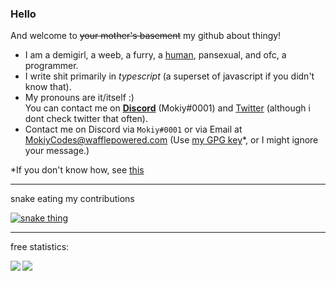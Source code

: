 <!--
### Hi there 👋
I'm 0J3, and I do code and sh\*t i guess?

- 🌱 I’m currently learning how to somehow fit my addiction for anime in here and confess that I'm a weeb. Oh wait I just did...
- 💬 Ask me about Node.JS I guess? Well that or anime
- 📫 How to reach me: 0J3#0001 on Discord or gh.contactme@wafflepowered.com
- 😄 Pronouns: Preferably either they/them, or she/her, but I don't care that much
- ⚡ Fun fact: I have been coding since I was 5, joined github on my first account in 2016, and have a total of 629 local repos at the time of writing (and more non-local ones here). These repos count a total of 7GB of files (exclusive dependencies)
- ⚡ Fun fact 2: [https://github.com/0J3-2/](https://github.com/0J3-2/?ref=0J3) is where I put the rest of my things that don't really belong here, ie the [Aurora](https://github.com/0J3-2/Aurora) theme that I now maintain.


<!--
**0J3/0J3** is a ✨ _special_ ✨ repository because its `README.md` (this file) appears on your GitHub profile.

Here are some ideas to get you started:

- 🔭 I’m currently working on ...
- 🌱 I’m currently learning ...
- 👯 I’m looking to collaborate on ...
- 🤔 I’m looking for help with ...
- 💬 Ask me about ...
- 📫 How to reach me: ...
- 😄 Pronouns: ...
- ⚡ Fun fact: ...
-->

### Hello
And welcome to ~~your mother's basement~~ my github about thingy!

- I am a demigirl, a weeb, a furry, a [human](//plrv3.nora.lgbt/), pansexual, and ofc, a programmer.
- I write shit primarily in *typescript* (a superset of javascript if you didn't know that).<br/>
- My pronouns are it/itself :)<br/>
You can contact me on **[Discord](https://nora.lgbt/goto/discord:/users/596425713347723269)** (Mokiy#0001) and [Twitter](https://twitter.com/0J3_3) (although i dont check twitter that often).
- Contact me on Discord via `Mokiy#0001` or via Email at [MokiyCodes@wafflepowered.com](mailto:MokiyCodes@wafflepowered.com?subject=Untitled&body=) (Use [my GPG key](https://mokiycodes.github.io/MokiyCodes/Key.txt)\*, or I might ignore your message.)

\*If you don't know how, see [this](https://mokiycodes.github.io/MokiyCodes/PGP/)
<hr/>
snake eating my contributions<br/>

[![snake thing](https://mokiycodes.github.io/snk-img/github-contribution-grid-snake.svg)](https://mokiycodes.github.io/snk)
<hr/>

free statistics:

<img align="left" src="https://github-readme-stats.vercel.app/api?username=MokiyCodes&show_icons=true&theme=tokyonight&hide_border=true&locale=en&count_private=true&include_all_commits=true" />
<img align="center" src="https://github-readme-stats.vercel.app/api/top-langs?username=MokiyCodes&show_icons=true&theme=tokyonight&hide_border=true&locale=en&layout=compact&count_private=true&include_all_commits=true" />

<!--
👋 Hi, I’m @MokiyCodes (Previously [@0J3](https://github.com/0J3))

- 👀 I’m interested in Programming
- 🌱 I’m currently learning WPF
- 💞️ I’m looking to collaborate on Disukabā, an immersive game engine im working on
- 📫 Contact me on Discord via `Mokiy#0001`
-->

<!---
MokiyCodes/MokiyCodes is a ✨ special ✨ repository because its `README.md` (this file) appears on your GitHub profile.
You can click the Preview link to take a look at your changes.
--->
